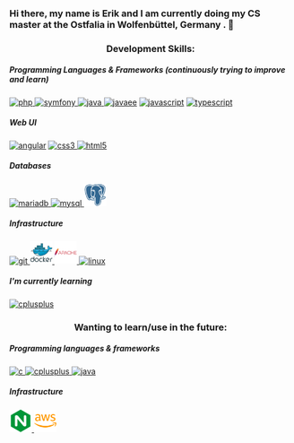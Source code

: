 ### Hi there, my name is Erik and I am currently doing my CS master at the Ostfalia in Wolfenbüttel, Germany . 👋

<!-- in your body -->
<h3 align="center">Development Skills:</h3>
<h5> Programming Languages & Frameworks (continuously trying to improve and learn)</h5>
<p>
  <a href="https://www.php.net" target="_blank"> 
    <img src="https://devicons.github.io/devicon/devicon.git/icons/php/php-original.svg" alt="php" title="PHP" width="40" height="40"/> 
  </a> 
  <a href="https://symfony.com/" target="_blank"> 
    <img src="https://devicons.github.io/devicon/devicon.git/icons/symfony/symfony-original.svg" alt="symfony" title="Symfony" width="40" height="40"/> 
  </a>
  <a href="https://www.java.com" target="_blank">
    <img src="https://devicons.github.io/devicon/devicon.git/icons/java/java-original.svg" alt="java" title="Java" width="40" height="40"/> 
  </a>
  <a href="https://jakarta.ee/" target="_blank">
    <img src="https://icon-library.com/images/java-icon-png/java-icon-png-11.jpg" alt="javaee" title="Java Enterprise Edition" width="40" height="40"/></a>
  </a>
  <a href="https://developer.mozilla.org/de/docs/Web/JavaScript" target="_blank">
    <img src="https://devicons.github.io/devicon/devicon.git/icons/javascript/javascript-original.svg" alt="javascript" title="Javascript" width="40" height="40"/></a>
  </a>
   <a href="https://www.typescriptlang.org/" target="_blank">
    <img src="https://devicons.github.io/devicon/devicon.git/icons/typescript/typescript-original.svg" alt="typescript" title="Typescript" width="40" height="40"/></a>
  </a>
</p>
<h5> Web UI </h5>
<p>
   <a href="https://angular.io/" target="_blank">
    <img src="https://devicons.github.io/devicon/devicon.git/icons/angularjs/angularjs-plain.svg" alt="angular" title="Angular" width="40" height="40"/></a>
  </a>
  <a href="https://developer.mozilla.org/de/docs/Web/CSS" target="_blank"> 
    <img src="https://devicons.github.io/devicon/devicon.git/icons/css3/css3-original-wordmark.svg" alt="css3" title="CSS" width="40" height="40"/> 
  </a>
  <a href="https://developer.mozilla.org/de/docs/Web/HTML" target="_blank"> 
    <img src="https://devicons.github.io/devicon/devicon.git/icons/html5/html5-original-wordmark.svg" alt="html5" title="HTML" width="40" height="40"/>
  </a> 
</p>
<h5> Databases </h5>
<p>
  <a href="https://mariadb.org/" target="_blank"> 
    <img src="https://www.vectorlogo.zone/logos/mariadb/mariadb-icon.svg" alt="mariadb" title="MariaDB" width="40" height="40"/> 
  </a> 
  <a href="https://www.mysql.com/" target="_blank"> 
    <img src="https://devicons.github.io/devicon/devicon.git/icons/mysql/mysql-original-wordmark.svg" alt="mysql" title="MySQL" width="40" height="40"/> 
  </a>
  <a href="https://www.postgresql.com" target="_blank"> 
    <img src="https://github.com/devicons/devicon/blob/master/icons/postgresql/postgresql-plain.svg" alt="postgresql" title="PostgreSQL" width="40" height="40"/> 
  </a>
</p>
<h5> Infrastructure </h5>
<p> 
  <a href="https://git-scm.com/" target="_blank">
    <img src="https://www.vectorlogo.zone/logos/git-scm/git-scm-icon.svg" alt="git" title="Git" width="40" height="40"/> 
  </a>
  <a href="https://www.docker.com" target="_blank"> 
    <img src="https://github.com/devicons/devicon/blob/master/icons/docker/docker-original-wordmark.svg" alt="docker" title="Docker" width="40" height="40"/> 
  </a> 
  <a href="https://httpd.apache.org/" target="_blank"> 
    <img src="https://github.com/devicons/devicon/blob/master/icons/apache/apache-original-wordmark.svg" alt="httpd" title="Apache Webserver" width="40" height="40"/> 
  </a>
  <a href="https://www.linux.org/" target="_blank"> 
    <img src="https://devicons.github.io/devicon/devicon.git/icons/linux/linux-original.svg" alt="linux" title="Linux" width="40" height="40"/> 
  </a>
</p>

<h5>I'm currently learning </h5>
<p>
  <a href="https://www.w3schools.com/cpp/" target="_blank"> 
    <img src="https://devicons.github.io/devicon/devicon.git/icons/cplusplus/cplusplus-original.svg" alt="cplusplus" title="C++" width="40" height="40"/>
  </a>
</p>

<h3 align="center">Wanting to learn/use in the future:</h3>
<h5>Programming languages & frameworks </h5>
<p>
   <a href="https://en.wikipedia.org/wiki/C_(programming_language)" target="_blank"> 
      <img src="https://devicons.github.io/devicon/devicon.git/icons/c/c-original.svg" alt="c" title="C" width="40" height="40"/>
  </a>
  <a href="https://www.python.org/" target="_blank"> 
      <img src="https://devicons.github.io/devicon/devicon.git/icons/python/python-original.svg" alt="cplusplus" title="Python" width="40" height="40"/>
  </a>
  <a href="https://www.java.com" target="_blank">
    <img src="https://devicons.github.io/devicon/devicon.git/icons/java/java-original.svg" alt="java" title="Java" width="40" height="40"/> 
  </a>
</p>
<h5>Infrastructure </h5>
<p>
  <a href="https://www.nginx.com/" target="_blank"> 
      <img src="https://github.com/devicons/devicon/blob/master/icons/nginx/nginx-original.svg" alt="nginx" title="NGINX" width="40" height="40"/>
  </a>
    <a href="https://aws.amazon.com/de/" target="_blank"> 
      <img src="https://github.com/devicons/devicon/blob/master/icons/amazonwebservices/amazonwebservices-plain-wordmark.svg" alt="AWS" title="Amazon Web Services" width="40"/>
  </a>
</p>


<!--
**ErikSimonsen/ErikSimonsen** is a ✨ _special_ ✨ repository because its `README.md` (this file) appears on your GitHub profile.

Here are some ideas to get you started:

- 🔭 I’m currently working on ...
- 🌱 I’m currently learning ...
- 👯 I’m looking to collaborate on ...
- 🤔 I’m looking for help with ...
- 💬 Ask me about ...
- 📫 How to reach me: ...
- 😄 Pronouns: ...
- ⚡ Fun fact: ...
-->
